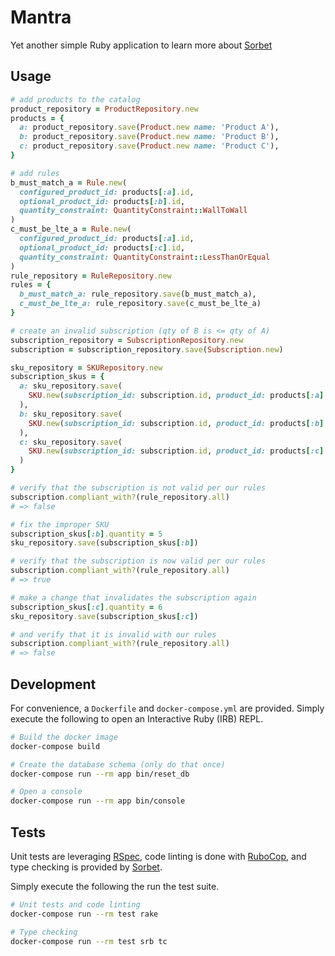 # Mantra

Yet another simple Ruby application to learn more about
[Sorbet](https://sorbet.org/)

## Usage

```rb
# add products to the catalog
product_repository = ProductRepository.new
products = {
  a: product_repository.save(Product.new name: 'Product A'),
  b: product_repository.save(Product.new name: 'Product B'),
  c: product_repository.save(Product.new name: 'Product C'),
}

# add rules
b_must_match_a = Rule.new(
  configured_product_id: products[:a].id,
  optional_product_id: products[:b].id,
  quantity_constraint: QuantityConstraint::WallToWall
)
c_must_be_lte_a = Rule.new(
  configured_product_id: products[:a].id,
  optional_product_id: products[:c].id,
  quantity_constraint: QuantityConstraint::LessThanOrEqual
)
rule_repository = RuleRepository.new
rules = {
  b_must_match_a: rule_repository.save(b_must_match_a),
  c_must_be_lte_a: rule_repository.save(c_must_be_lte_a)
}

# create an invalid subscription (qty of B is <= qty of A)
subscription_repository = SubscriptionRepository.new
subscription = subscription_repository.save(Subscription.new)

sku_repository = SKURepository.new
subscription_skus = {
  a: sku_repository.save(
    SKU.new(subscription_id: subscription.id, product_id: products[:a].id, quantity: 5)
  ),
  b: sku_repository.save(
    SKU.new(subscription_id: subscription.id, product_id: products[:b].id, quantity: 3)
  ),
  c: sku_repository.save(
    SKU.new(subscription_id: subscription.id, product_id: products[:c].id, quantity: 3)
  )
}

# verify that the subscription is not valid per our rules
subscription.compliant_with?(rule_repository.all)
# => false

# fix the improper SKU
subscription_skus[:b].quantity = 5
sku_repository.save(subscription_skus[:b])

# verify that the subscription is now valid per our rules
subscription.compliant_with?(rule_repository.all)
# => true

# make a change that invalidates the subscription again
subscription_skus[:c].quantity = 6
sku_repository.save(subscription_skus[:c])

# and verify that it is invalid with our rules
subscription.compliant_with?(rule_repository.all)
# => false
```

## Development

For convenience, a `Dockerfile` and `docker-compose.yml` are provided. Simply
execute the following to open an Interactive Ruby (IRB) REPL.

```sh
# Build the docker image
docker-compose build

# Create the database schema (only do that once)
docker-compose run --rm app bin/reset_db

# Open a console
docker-compose run --rm app bin/console
```

## Tests

Unit tests are leveraging [RSpec](https://rspec.info/), code linting is done
with [RuboCop](https://rubocop.org/), and type checking is provided by
[Sorbet](sorbet.org/).

Simply execute the following the run the test suite.

```sh
# Unit tests and code linting
docker-compose run --rm test rake

# Type checking
docker-compose run --rm test srb tc
```
